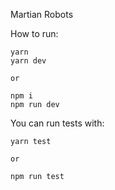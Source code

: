 Martian Robots

How to run:

	yarn
    yarn dev

    or

    npm i
    npm run dev

You can run tests with:

    yarn test

    or

    npm run test


